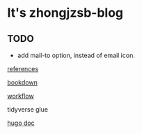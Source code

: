 # It's zhongjzsb-blog

## TODO

- add mail-to option, instead of email icon.

[references](https://www.gohugo.org/theme/casper/)

[bookdown](https://rachaellappan.github.io/bookdown/)

[workflow](https://rstats.wtf/project-oriented-workflow.html)

tidyverse glue

[hugo doc](https://gohugo.io/getting-started/)
